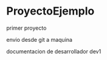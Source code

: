 # ProyectoEjemplo
primer proyecto  


envio desde git a maquina

documentacion de desarrollador dev1